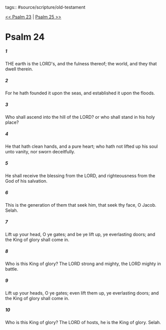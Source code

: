 tags:: #source/scripture/old-testament

[<< Psalm 23](old-testament/19_Psalms/Psalm_23.md) | [Psalm 25 >>](old-testament/19_Psalms/Psalm_25.md)

# Psalm 24

##### 1

THE earth is the LORD's, and the fulness thereof; the world, and they that dwell therein.

##### 2

For he hath founded it upon the seas, and established it upon the floods.

##### 3

Who shall ascend into the hill of the LORD? or who shall stand in his holy place?

##### 4

He that hath clean hands, and a pure heart; who hath not lifted up his soul unto vanity, nor sworn deceitfully.

##### 5

He shall receive the blessing from the LORD, and righteousness from the God of his salvation.

##### 6

This is the generation of them that seek him, that seek thy face, O Jacob. Selah.

##### 7

Lift up your head, O ye gates; and be ye lift up, ye everlasting doors; and the King of glory shall come in.

##### 8

Who is this King of glory? The LORD strong and mighty, the LORD mighty in battle.

##### 9

Lift up your heads, O ye gates; even lift them up, ye everlasting doors; and the King of glory shall come in.

##### 10

Who is this King of glory? The LORD of hosts, he is the King of glory. Selah.
